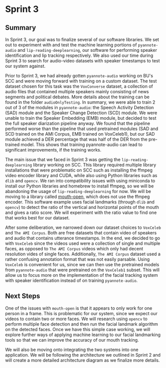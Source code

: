 # Sprint 3

## Summary

In Sprint 3, our goal was to finalize several of our software libraries. We set out to experiment with and test the machine learning portions of `pyannote-audio` and `lip-reading-deeplearning`, our software for performing speaker identification and lip tracking respectively.  We also used our time during Sprint 3 to search for audio-video datasets with speaker timestamps to test our system against.

Prior to Sprint 3, we had already gotten `pyannote-audio` working on BU's SCC and were moving forward with training on a custom dataset. The test dataset chosen for this task was the `VoxConverse` dataset, a collection of audio files that contained multiple speakers mainly consisting of news segments and political debates. More details about the training can be found in the folder `audioOnlyTesting`. In summary, we were able to train 2 out of 3 of the modules in `pyannote-audio`: the Speech Activity Detection (SAD) module and the Speaker Change Detection (SCD) module. We were unable to train the Speaker Embedding (EMB) module, but decided to test the full speaker diarization pipeline anyway. We found that the pipeline performed worse than the pipeline that used pretrained modules (SAD and SCD trained on the AMI Corpus, EMB trained on VoxCeleb1), but our SAD module achieved a DER percentage that was half of the DER from the pre-trained model. This shows that training pyannote-audio can lead to significant improvements, if the training works.

The main issue that we faced in Sprint 3 was getting the `lip-reading-deeplearning` library working on SCC. This library required multiple library installations that were problematic on SCC such as installing the ffmpeg video encoder library and CUDA, while also using Python libraries such as `dlib` and `opencv`. We ran into compatibility issues with using miniconda to install our Python libraries and homebrew to install ffmpeg, so we will be abandoning the usage of `lip-reading-deeplearning` for now. We will be moving to a library called [mouth-open](https://github.com/mauckc/mouth-open), which does not use the ffmpeg encoder. This software example uses facial landmarks (through `dlib` and `opencv`) to detect the ratio of the vertical and horizontal points of the mouth and gives a ratio score. We will experiment with the ratio value to find one that works best for our dataset.

After some deliberation, we narrowed down our dataset choices to `VoxCeleb` and `The AMI Corpus`. Both are free datasets that contain video of speakers and audio that contains utterance timestamps. In the end, we decided to go with `VoxCeleb` since the videos used were a collection of single and multiple faces, as opposed to `The AMI Corpus` videos which only had decent resolution vides of single faces. Additionally, `The AMI Corpus` dataset used a rather confusing annotation format that was not easily parsable. Using `VoxCeleb` is convenient for us, since we can then use the pretrained models from `pyannote-audio` that were pretrained on the `VoxCeleb1` subset. This will allow us to focus more on the implementation of the facial tracking system with speaker identification instead of on training `pyannote-audio`.

## Next Steps

One of the issues with `mouth-open` is that it appears to only work for one person in a frame. This is problematic for our system, since we expect our videos to contain two or more faces. We will research using `opencv` to perform multiple face detection and then run the facial landmark algorithm on the detected faces. Once we have this simple case working, we will explore further ways of applying machine learning to our facial landmarking tools so that we can improve the accuracy of our mouth tracking.

We will also be moving onto integrating the two systems into one application. We will be following the architecture we outlined in Sprint 2 and will create a more detailed architecture diagram as we finalize more details. 